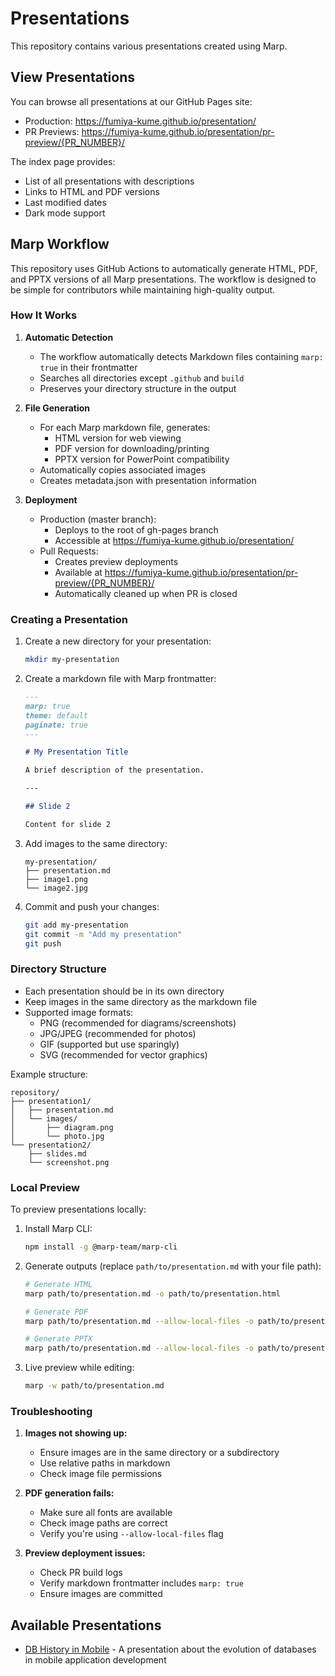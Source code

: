 # Presentations

This repository contains various presentations created using Marp.

## View Presentations

You can browse all presentations at our GitHub Pages site:
- Production: https://fumiya-kume.github.io/presentation/
- PR Previews: https://fumiya-kume.github.io/presentation/pr-preview/{PR_NUMBER}/

The index page provides:
- List of all presentations with descriptions
- Links to HTML and PDF versions
- Last modified dates
- Dark mode support

## Marp Workflow

This repository uses GitHub Actions to automatically generate HTML, PDF, and PPTX versions of all Marp presentations. The workflow is designed to be simple for contributors while maintaining high-quality output.

### How It Works

1. **Automatic Detection**
   - The workflow automatically detects Markdown files containing `marp: true` in their frontmatter
   - Searches all directories except `.github` and `build`
   - Preserves your directory structure in the output

2. **File Generation**
   - For each Marp markdown file, generates:
     - HTML version for web viewing
     - PDF version for downloading/printing
     - PPTX version for PowerPoint compatibility
   - Automatically copies associated images
   - Creates metadata.json with presentation information

3. **Deployment**
   - Production (master branch):
     - Deploys to the root of gh-pages branch
     - Accessible at https://fumiya-kume.github.io/presentation/
   - Pull Requests:
     - Creates preview deployments
     - Available at https://fumiya-kume.github.io/presentation/pr-preview/{PR_NUMBER}/
     - Automatically cleaned up when PR is closed

### Creating a Presentation

1. Create a new directory for your presentation:
   ```bash
   mkdir my-presentation
   ```

2. Create a markdown file with Marp frontmatter:
   ```markdown
   ---
   marp: true
   theme: default
   paginate: true
   ---

   # My Presentation Title

   A brief description of the presentation.

   ---

   ## Slide 2

   Content for slide 2
   ```

3. Add images to the same directory:
   ```
   my-presentation/
   ├── presentation.md
   ├── image1.png
   └── image2.jpg
   ```

4. Commit and push your changes:
   ```bash
   git add my-presentation
   git commit -m "Add my presentation"
   git push
   ```

### Directory Structure

- Each presentation should be in its own directory
- Keep images in the same directory as the markdown file
- Supported image formats:
  - PNG (recommended for diagrams/screenshots)
  - JPG/JPEG (recommended for photos)
  - GIF (supported but use sparingly)
  - SVG (recommended for vector graphics)

Example structure:
```
repository/
├── presentation1/
│   ├── presentation.md
│   └── images/
│       ├── diagram.png
│       └── photo.jpg
└── presentation2/
    ├── slides.md
    └── screenshot.png
```

### Local Preview

To preview presentations locally:

1. Install Marp CLI:
   ```bash
   npm install -g @marp-team/marp-cli
   ```

2. Generate outputs (replace `path/to/presentation.md` with your file path):
   ```bash
   # Generate HTML
   marp path/to/presentation.md -o path/to/presentation.html

   # Generate PDF
   marp path/to/presentation.md --allow-local-files -o path/to/presentation.pdf

   # Generate PPTX
   marp path/to/presentation.md --allow-local-files -o path/to/presentation.pptx
   ```

3. Live preview while editing:
   ```bash
   marp -w path/to/presentation.md
   ```

### Troubleshooting

1. **Images not showing up:**
   - Ensure images are in the same directory or a subdirectory
   - Use relative paths in markdown
   - Check image file permissions

2. **PDF generation fails:**
   - Make sure all fonts are available
   - Check image paths are correct
   - Verify you're using `--allow-local-files` flag

3. **Preview deployment issues:**
   - Check PR build logs
   - Verify markdown frontmatter includes `marp: true`
   - Ensure images are committed

## Available Presentations

- [DB History in Mobile](DB%20history%20in%20Mobile/presentation.md) - A presentation about the evolution of databases in mobile application development
